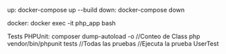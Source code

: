 up:
  docker-compose up --build
down:
  docker-compose down

  docker:
      docker exec -it php_app bash

Tests PHPUnit:
     composer dump-autoload -o          //Conteo de Class
     php vendor/bin/phpunit tests //Todas las pruebas
     //Ejecuta la prueba  UserTest



